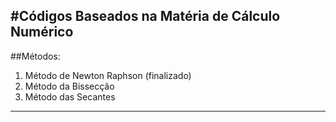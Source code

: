#Códigos Baseados na Matéria de Cálculo Numérico
---
##Métodos:
1. Método de Newton Raphson (finalizado)
2. Método da Bissecção
3. Método das Secantes
---
